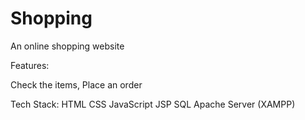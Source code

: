# Shopping
An online shopping website 

Features:

Check the items, Place an order

Tech Stack: 
HTML
CSS
JavaScript
JSP
SQL
Apache Server (XAMPP)

 
